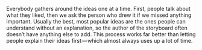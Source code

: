 Everybody gathers around the ideas one at a time. First, people talk about what they liked, then we ask the person who drew it if we missed anything important. Usually the best, most popular ideas are the ones people can understand without an explanation, so the author of the storyboard often doesn’t have anything else to add. This process works far better than letting people explain their ideas first — which almost always uses up a lot of time.

